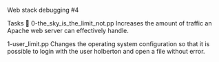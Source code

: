 Web stack debugging #4

Tasks 📃
0-the_sky_is_the_limit_not.pp
Increases the amount of traffic an Apache web server can effectively handle.

1-user_limit.pp
Changes the operating system configuration so that it is possible to login with the user holberton and open a file without error.
